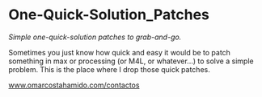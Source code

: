 # One-Quick-Solution_Patches
_Simple one-quick-solution patches to grab-and-go._

Sometimes you just know how quick and easy it would be to patch something in max or processing (or M4L, or whatever...) to solve a simple problem.
This is the place where I drop those quick patches.

www.omarcostahamido.com/contactos
